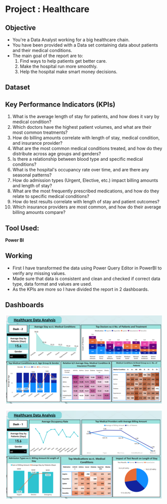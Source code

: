 # Project : Healthcare
## Objective
- You're a Data Analyst working for a big healthcare chain.
- You have been provided with a Data set containing data about patients and their medical conditions.
- The main goal of the report are to:
    1. Find ways to help patients get better care.
    2. Make the hospital run more smoothly.
    3. Help the hospital make smart money decisions.

## Dataset


## Key Performance Indicators (KPIs)
1. What is the average length of stay for patients, and how does it vary by medical condition?
2. Which doctors have the highest patient volumes, and what are their most common treatments?
3. How do billing amounts correlate with length of stay, medical condition, and insurance provider?
4. What are the most common medical conditions treated, and how do they distribute across age groups and genders?
5. Is there a relationship between blood type and specific medical conditions?
6. What is the hospital's occupancy rate over time, and are there any seasonal patterns?
7. How do admission types (Urgent, Elective, etc.) impact billing amounts and length of stay?
8. What are the most frequently prescribed medications, and how do they relate to specific medical conditions?
9. How do test results correlate with length of stay and patient outcomes?
10. Which insurance providers are most common, and how do their average billing amounts compare?

## Tool Used:
**Power BI**

## Working
- First I have transformed the data using Power Query Editor in PowerBI to verify any missing values.
- Made sure that data is consistent and clean and checked if correct data type, data format and values are used.
- As the KPIs are more so I have divided the report in 2 dashboards.

## Dashboards

![alt text](Dash-1.png)

![alt text](Dash-2.png)